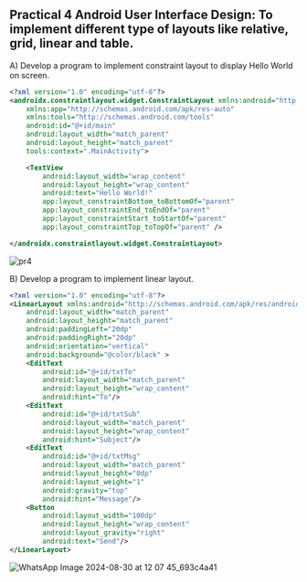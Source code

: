 ## Practical 4 Android User Interface Design: To implement different type of layouts like relative, grid, linear and table.

A) Develop a program to implement constraint layout to display Hello World on screen.

```xml
<?xml version="1.0" encoding="utf-8"?>
<androidx.constraintlayout.widget.ConstraintLayout xmlns:android="http://schemas.android.com/apk/res/android"
    xmlns:app="http://schemas.android.com/apk/res-auto"
    xmlns:tools="http://schemas.android.com/tools"
    android:id="@+id/main"
    android:layout_width="match_parent"
    android:layout_height="match_parent"
    tools:context=".MainActivity">

    <TextView
        android:layout_width="wrap_content"
        android:layout_height="wrap_content"
        android:text="Hello World!"
        app:layout_constraintBottom_toBottomOf="parent"
        app:layout_constraintEnd_toEndOf="parent"
        app:layout_constraintStart_toStartOf="parent"
        app:layout_constraintTop_toTopOf="parent" />

</androidx.constraintlayout.widget.ConstraintLayout>
```

![pr4](https://github.com/user-attachments/assets/b9d7a44b-2985-4202-8549-302e043bf46b)

B) Develop a program to implement linear layout.
```xml
<?xml version="1.0" encoding="utf-8"?>
<LinearLayout xmlns:android="http://schemas.android.com/apk/res/android"
    android:layout_width="match_parent"
    android:layout_height="match_parent"
    android:paddingLeft="20dp"
    android:paddingRight="20dp"
    android:orientation="vertical"
    android:background="@color/black" >
    <EditText
        android:id="@+id/txtTo"
        android:layout_width="match_parent"
        android:layout_height="wrap_content"
        android:hint="To"/>
    <EditText
        android:id="@+id/txtSub"
        android:layout_width="match_parent"
        android:layout_height="wrap_content"
        android:hint="Subject"/>
    <EditText
        android:id="@+id/txtMsg"
        android:layout_width="match_parent"
        android:layout_height="0dp"
        android:layout_weight="1"
        android:gravity="top"
        android:hint="Message"/>
    <Button
        android:layout_width="100dp"
        android:layout_height="wrap_content"
        android:layout_gravity="right"
        android:text="Send"/>
</LinearLayout>
```
![WhatsApp Image 2024-08-30 at 12 07 45_693c4a41](https://github.com/user-attachments/assets/cee38f56-4cef-499a-a3a2-5ac15ce95b57)


